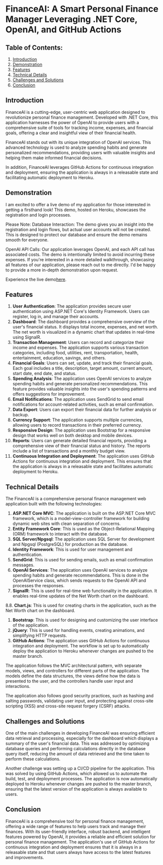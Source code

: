 
# FinanceAI: A Smart Personal Finance Manager Leveraging .NET Core, OpenAI, and GitHub Actions

## Table of Contents:
1. [Introduction](#introduction)
2. [Demonstration](#live-demo)
3. [Features](#features)
4. [Technical Details](#technical-details)
5. [Challenges and Solutions](#challenges-and-solutions)
6. [Conclusion](#conclusion)



## **Introduction**

FinanceAI is a cutting-edge, user-centric web application designed to revolutionize personal finance management. Developed with .NET Core, this application harnesses the power of OpenAI to provide users with a comprehensive suite of tools for tracking income, expenses, and financial goals, offering a clear and insightful view of their financial health.

FinanceAI stands out with its unique integration of OpenAI services. This advanced technology is used to analyze spending habits and generate personalized recommendations, providing users with valuable insights and helping them make informed financial decisions.

In addition, FinanceAI leverages GitHub Actions for continuous integration and deployment, ensuring the application is always in a releasable state and facilitating automatic deployment to Heroku.

## **Demonstration**
I am excited to offer a live demo of my application for those interested in getting a firsthand look! This demo, hosted on Heroku, showcases the registration and login processes.

Please Note:
Database Interaction: The demo gives you an insight into the registration and login flows, but actual user accounts will not be created. This is designed to protect our database and ensure the demo remains smooth for everyone.

OpenAI API Calls: Our application leverages OpenAI, and each API call has associated costs. The demo is intentionally limited to avoid incurring these expenses.
If you're interested in a more detailed walkthrough, showcasing all features of our application, please reach out to me directly. I'd be happy to provide a more in-depth demonstration upon request.

Experience the live demo[here](https://fin-trak.herokuapp.com/).



## **Features**

1. **User Authentication**: The application provides secure user authentication using ASP.NET Core's Identity Framework. Users can register, log in, and manage their accounts.
2. **Dashboard**: The dashboard provides a comprehensive overview of the user's financial status. It displays total income, expenses, and net worth. The net worth is visualized in a dynamic chart that updates in real-time using SignalR.
3. **Transaction Management**: Users can record and categorize their income and expenses. The application supports various transaction categories, including food, utilities, rent, transportation, health, entertainment, education, savings, and others.
4. **Financial Goals**: Users can set, update, and track their financial goals. Each goal includes a title, description, target amount, current amount, start date, end date, and status.
5. **Spending Analysis**: The application uses OpenAI services to analyze spending habits and generate personalized recommendations. This feature provides valuable insights into the user's spending patterns and offers suggestions for improvement.
6. **Email Notifications**: The application uses SendGrid to send email notifications for account-related activities, such as email confirmation.
7. **Data Export**: Users can export their financial data for further analysis or backup.
8. **Currency Support**: The application supports multiple currencies, allowing users to record transactions in their preferred currency.
9. **Responsive Design**: The application uses Bootstrap for a responsive design that works well on both desktop and mobile devices.
10. **Reports**: Users can generate detailed financial reports, providing a comprehensive view of their financial status and history. The reports include a list of transactions and a monthly budget view.
11. **Continuous Integration and Deployment**: The application uses GitHub Actions for continuous integration and deployment. This ensures that the application is always in a releasable state and facilitates automatic deployment to Heroku.

## **Technical Details**

The FinanceAI is a comprehensive personal finance management web application built with the following technologies:

1. **ASP.NET Core MVC**: The application is built on the ASP.NET Core MVC framework, which is a model-view-controller framework for building dynamic web sites with clean separation of concerns.
2. **Entity Framework Core**: This is used as the Object-Relational Mapping (ORM) framework to interact with the database.
3. **SQL Server/Npgsql**: The application uses SQL Server for development and Npgsql (PostgreSQL) for production as the database.
4. **Identity Framework**: This is used for user management and authentication.
5. **SendGrid**: This is used for sending emails, such as email confirmation messages.
6. **OpenAI Services**: The application uses OpenAI services to analyze spending habits and generate recommendations. This is done in the OpenAIService class, which sends requests to the OpenAI API and processes the responses.
7. **SignalR**: This is used for real-time web functionality in the application. It enables real-time updates of the Net Worth chart on the dashboard.

8.8. **Chart.js**: This is used for creating charts in the application, such as the Net Worth chart on the dashboard.

1. **Bootstrap**: This is used for designing and customizing the user interface of the application.
2. **jQuery**: This is used for handling events, creating animations, and simplifying HTTP requests.
3. **GitHub Actions**: The application uses GitHub Actions for continuous integration and deployment. The workflow is set up to automatically deploy the application to Heroku whenever changes are pushed to the master branch.

The application follows the MVC architectural pattern, with separate models, views, and controllers for different parts of the application. The models define the data structures, the views define how the data is presented to the user, and the controllers handle user input and interactions.

The application also follows good security practices, such as hashing and salting passwords, validating user input, and protecting against cross-site scripting (XSS) and cross-site request forgery (CSRF) attacks.

## **Challenges and Solutions**

One of the main challenges in developing FinanceAI was ensuring efficient data retrieval and processing, especially for the dashboard which displays a summary of the user's financial data. This was addressed by optimizing database queries and performing calculations directly in the database query itself, reducing the amount of data retrieved and the time taken to perform these calculations.

Another challenge was setting up a CI/CD pipeline for the application. This was solved by using GitHub Actions, which allowed us to automate the build, test, and deployment processes. The application is now automatically deployed to Heroku whenever changes are pushed to the master branch, ensuring that the latest version of the application is always available to users.

## **Conclusion**

FinanceAI is a comprehensive tool for personal finance management, offering a wide range of features to help users track and manage their finances. With its user-friendly interface, robust backend, and intelligent features powered by OpenAI, it provides a reliable and efficient solution for personal finance management. The application's use of GitHub Actions for continuous integration and deployment ensures that it is always in a releasable state and that users always have access to the latest features and improvements.

##
